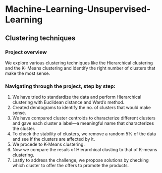 # Machine-Learning-Unsupervised-Learning

## Clustering techniques

### Project overview 
We explore various clustering techniques like the Hierarchical clustering and the K- Means clustering and identify the right number of clusters that make the most sense. 

### Navigating through the project, step by step: 

1. We have tried to standardize the data and perform Hierarchical clustering with Euclidean distance and Ward’s method.
2. Created dendograms to identify the no. of clusters that would make sense. 
3. We have compared cluster centroids to characterize different clusters and gave each cluster a label—a meaningful name that characterizes the cluster.
4. To check the stability of clusters, we remove a random 5% of the data and see if the clusters are affected by it. 
5. We procede to K-Means clustering.
6. Now we compare the resuls of Hierarchical clusting to that of K-means clustering. 
7. Lastly to address the challenge, we propose solutions by checking which cluster to offer the offers to promote the products. 

